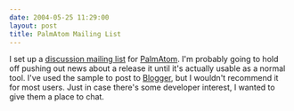```yaml
---
date: 2004-05-25 11:29:00
layout: post
title: PalmAtom Mailing List
---
```


I set up a [discussion mailing list](http://lists.bitsplitter.net/listinfo.cgi/palmatom-dev-bitsplitter.net) for [PalmAtom](http://www.bitsplitter.net/palmatom/). I'm probably going to hold off pushing out news about a release it until it's actually usable as a normal tool. I've used the sample to post to [Blogger](http://www.blogger.com), but I wouldn't recommend it for most users. Just in case there's some developer interest, I wanted to give them a place to chat.
